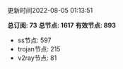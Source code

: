 更新时间2022-08-05 01:13:51

**总订阅: 73**
**总节点: 1617**
**有效节点: 893**
- ss节点: 597
- trojan节点: 215
- v2ray节点: 81
